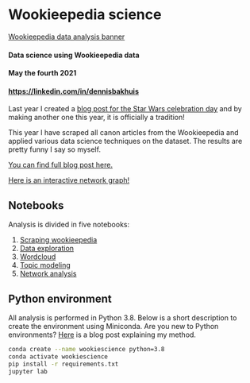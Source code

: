 # Wookieepedia science
[Wookieepedia data analysis banner](../Assets/sw_scrape1.png)
#### Data science using Wookieepedia data
#### May the fourth 2021
#### https://linkedin.com/in/dennisbakhuis
Last year I created a [blog post for the Star Wars celebration day](https://towardsdatascience.com/a-neural-network-from-scratch-c09fd2dea45d)
and by making another one this year, it is officially a tradition!

This year I have scraped all canon articles from the Wookieepedia and
applied various data science techniques on the dataset. The results
are pretty funny I say so myself.

[You can find full blog post here.]()

[Here is an interactive network graph!](https://dennisbakhuis.github.io/wookieepediascience/)

## Notebooks
Analysis is divided in five notebooks:
1. [Scraping wookieepedia](https://github.com/dennisbakhuis/wookieepediascience/blob/main/Notebooks/1_Scraping_wookieepedia.ipynb)
2. [Data exploration](https://github.com/dennisbakhuis/wookieepediascience/blob/main/Notebooks/2_Wookieepedia_data_exploration.ipynb)
3. [Wordcloud](https://github.com/dennisbakhuis/wookieepediascience/blob/main/Notebooks/3_Wordcloud.ipynb)
4. [Topic modeling](https://github.com/dennisbakhuis/wookieepediascience/blob/main/Notebooks/4_Topic_modeling.ipynb)
5. [Network analysis](https://github.com/dennisbakhuis/wookieepediascience/blob/main/Notebooks/5_network_analysis.ipynb)

## Python environment
All analysis is performed in Python 3.8. Below is a short
description to create the environment using Miniconda. Are
you new to Python environments? [Here](https://towardsdatascience.com/environments-conda-pip-aaaaah-d2503877884c) is a blog post explaining
my method.
```bash
conda create --name wookiescience python=3.8
conda activate wookiescience
pip install -r requirements.txt
jupyter lab
```
